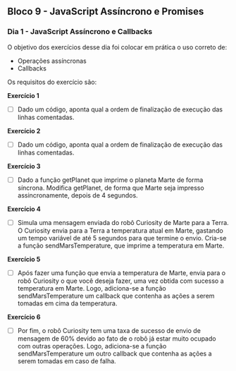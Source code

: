 ## Bloco 9 - JavaScript Assíncrono e Promises
### Dia 1 - JavaScript Assíncrono e Callbacks

O objetivo dos exercícios desse dia foi colocar em prática o uso correto de:

- Operações assíncronas
- Callbacks

Os requisitos do exercí­cio são:

**Exercício 1**
- [ ] Dado um código, aponta qual a ordem de finalização de execução das linhas comentadas.

**Exercício 2**
- [ ] Dado um código, aponta qual a ordem de finalização de execução das linhas comentadas.

**Exercício 3**
- [ ] Dado a função getPlanet que imprime o planeta Marte de forma síncrona. Modifica getPlanet, de forma que Marte seja impresso assincronamente, depois de 4 segundos.

**Exercício 4**
- [ ] Simula uma mensagem enviada do robô Curiosity de Marte para a Terra. O Curiosity envia para a Terra a temperatura atual em Marte, gastando um tempo variável de até 5 segundos para que termine o envio. Cria-se a função sendMarsTemperature, que imprime a temperatura em Marte.


**Exercício 5**
- [ ] Após fazer uma função que envia a temperatura de Marte, envia para o robô Curiosity o que você deseja fazer, uma vez obtida com sucesso a temperatura em Marte. Logo, adiciona-se a função sendMarsTemperature um callback que contenha as ações a serem tomadas em cima da temperatura.

**Exercício 6**
- [ ] Por fim, o robô Curiosity tem uma taxa de sucesso de envio de mensagem de 60% devido ao fato de o robô já estar muito ocupado com outras operações. Logo, adiciona-se a função sendMarsTemperature um outro callback que contenha as ações a serem tomadas em caso de falha.
